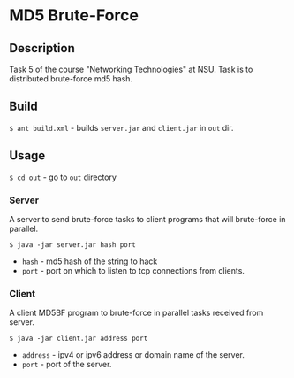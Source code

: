 # MD5 Brute-Force

## Description

Task 5 of the course "Networking Technologies" at NSU. Task is to distributed brute-force md5 hash.

## Build

`$ ant build.xml` - builds `server.jar` and `client.jar` in `out` dir.

## Usage

`$ cd out` - go to `out` directory

### Server

A server to send brute-force tasks to client programs that will brute-force in parallel.

`$ java -jar server.jar hash port`

* `hash` - md5 hash of the string to hack
* `port` - port on which to listen to tcp connections from clients.

### Client

A client MD5BF program to brute-force in parallel tasks received from server.

`$ java -jar client.jar address port`

* `address` - ipv4 or ipv6 address or domain name of the server.
* `port` - port of the server.
